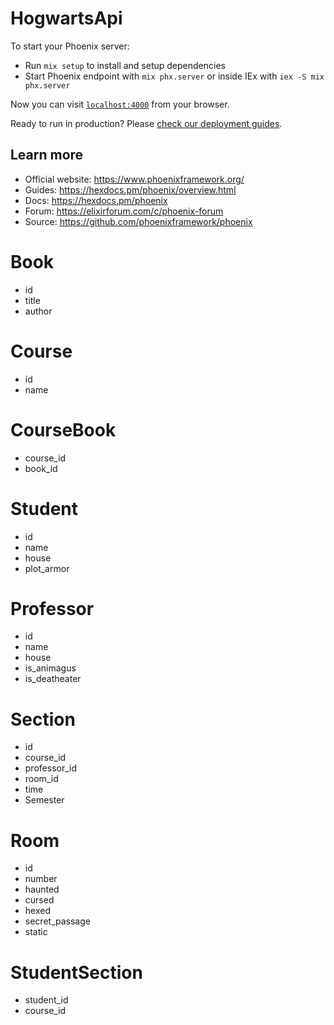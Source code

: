 # HogwartsApi

To start your Phoenix server:

- Run `mix setup` to install and setup dependencies
- Start Phoenix endpoint with `mix phx.server` or inside IEx with `iex -S mix phx.server`

Now you can visit [`localhost:4000`](http://localhost:4000) from your browser.

Ready to run in production? Please [check our deployment guides](https://hexdocs.pm/phoenix/deployment.html).

## Learn more

- Official website: https://www.phoenixframework.org/
- Guides: https://hexdocs.pm/phoenix/overview.html
- Docs: https://hexdocs.pm/phoenix
- Forum: https://elixirforum.com/c/phoenix-forum
- Source: https://github.com/phoenixframework/phoenix

# Book

- id
- title
- author

# Course

- id
- name

# CourseBook

- course_id
- book_id

# Student

- id
- name
- house
- plot_armor

# Professor

- id
- name
- house
- is_animagus
- is_deatheater

# Section

- id
- course_id
- professor_id
- room_id
- time
- Semester

# Room

- id
- number
- haunted
- cursed
- hexed
- secret_passage
- static

# StudentSection

- student_id
- course_id
